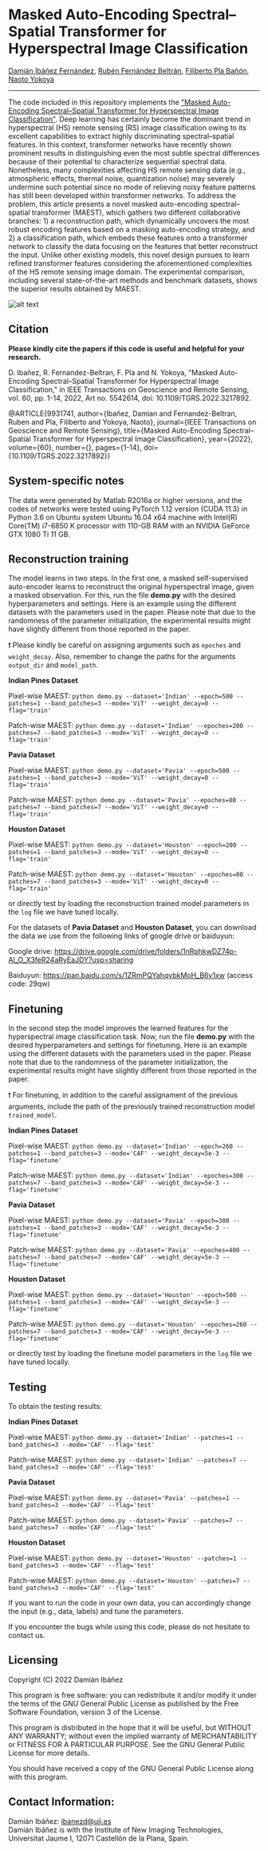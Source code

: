 # Masked Auto-Encoding Spectral–Spatial Transformer for Hyperspectral Image Classification

[Damián Ibáñez Fernández](https://orcid.org/0000-0002-3252-1252), [Rubén Fernández Beltrán](https://scholar.google.es/citations?user=pdzJmcQAAAAJ&hl=es), [Filiberto Pla Bañón](https://ieeexplore.ieee.org/author/37270640500), [Naoto Yokoya](https://naotoyokoya.com/)

___________

The code included in this repository implements the ["Masked Auto-Encoding Spectral–Spatial Transformer for Hyperspectral Image Classification"](https://ieeexplore.ieee.org/document/9931741). 
Deep learning has certainly become the dominant trend in hyperspectral (HS) remote sensing (RS) image classification owing to its excellent capabilities to extract highly discriminating spectral–spatial features. In this context, transformer networks have recently shown prominent results in distinguishing even the most subtle spectral differences because of their potential to characterize sequential spectral data. Nonetheless, many complexities affecting HS remote sensing data (e.g., atmospheric effects, thermal noise, quantization noise) may severely undermine such potential since no mode of relieving noisy feature patterns has still been developed within transformer networks. To address the problem, this article presents a novel masked auto-encoding spectral–spatial transformer (MAEST), which gathers two different collaborative branches: 1) a reconstruction path, which dynamically uncovers the most robust encoding features based on a masking auto-encoding strategy, and 2) a classification path, which embeds these features onto a transformer network to classify the data focusing on the features that better reconstruct the input. Unlike other existing models, this novel design pursues to learn refined transformer features considering the aforementioned complexities of the HS remote sensing image domain. The experimental comparison, including several state-of-the-art methods and benchmark datasets, shows the superior results obtained by MAEST.

![alt text](./MAEST.png)

Citation
---------------------

**Please kindly cite the papers if this code is useful and helpful for your research.**

D. Ibañez, R. Fernandez-Beltran, F. Pla and N. Yokoya, "Masked Auto-Encoding Spectral–Spatial Transformer for Hyperspectral Image Classification," in IEEE Transactions on Geoscience and Remote Sensing, vol. 60, pp. 1-14, 2022, Art no. 5542614, doi: 10.1109/TGRS.2022.3217892.

@ARTICLE{9931741,
  author={Ibañez, Damian and Fernandez-Beltran, Ruben and Pla, Filiberto and Yokoya, Naoto},
  journal={IEEE Transactions on Geoscience and Remote Sensing}, 
  title={Masked Auto-Encoding Spectral–Spatial Transformer for Hyperspectral Image Classification}, 
  year={2022},
  volume={60},
  number={},
  pages={1-14},
  doi={10.1109/TGRS.2022.3217892}}

    
System-specific notes
---------------------
The data were generated by Matlab R2016a or higher versions, and the codes of networks were tested using PyTorch 1.12 version (CUDA 11.3) in Python 3.6 on Ubuntu system Ubuntu 16.04 x64 machine with Intel(R) Core(TM) i7-6850 K processor with 110-GB RAM with an NVIDIA GeForce GTX 1080 Ti 11 GB.

Reconstruction training
---------------------

The model learns in two steps. In the first one, a masked self-supervised auto-encoder learns to reconstruct the original hyperspectral image, given a masked observation. For this, run the file **demo.py** with the desired hyperparameters and settings. 
Here is an example using the different datasets with the parameters used in the paper. Please note that due to the randomness of the parameter initialization, the experimental results might have slightly different from those reported in the paper.

:exclamation: Please kindly be careful on assigning arguments such as `epoches` and `weight_decay`. Also, remember to change the paths for the arguments `output_dir` and `model_path`.

**Indian Pines Dataset**

Pixel-wise MAEST: `python demo.py --dataset='Indian' --epoch=500 --patches=1 --band_patches=3 --mode='ViT' --weight_decay=0 --flag='train'`

Patch-wise MAEST: `python demo.py --dataset='Indian' --epoches=200 --patches=7 --band_patches=3 --mode='ViT' --weight_decay=0 --flag='train'`

**Pavia Dataset**

Pixel-wise MAEST: `python demo.py --dataset='Pavia' --epoch=500 --patches=1 --band_patches=3 --mode='ViT' --weight_decay=0 --flag='train'`

Patch-wise MAEST: `python demo.py --dataset='Pavia' --epoches=80 --patches=7 --band_patches=7 --mode='ViT' --weight_decay=0 --flag='train'`

**Houston Dataset**

Pixel-wise MAEST: `python demo.py --dataset='Houston' --epoch=200 --patches=1 --band_patches=3 --mode='ViT' --weight_decay=0 --flag='train'`

Patch-wise MAEST: `python demo.py --dataset='Houston' --epoches=80 --patches=7 --band_patches=3 --mode='ViT' --weight_decay=0 --flag='train'`

or directly test by loading the reconstruction trained model parameters in the `log` file we have tuned locally.

For the datasets of **Pavia Dataset** and **Houston Dataset**, you can download the data we use from the following links of google drive or baiduyun:

Google drive: https://drive.google.com/drive/folders/1nRphkwDZ74p-Al_O_X3feR24aRyEaJDY?usp=sharing

Baiduyun: https://pan.baidu.com/s/1ZRmPQYahqvbkMoH_B6v1xw (access code: 29qw)

Finetuning
---------------------
In the second step the model improves the learned features for the hyperspectral image classification task. Now, run the file **demo.py** with the desired hyperparameters and settings for finetuning. Here is an example using the different datasets with the parameters used in the paper. Please note that due to the randomness of the parameter initialization, the experimental results might have slightly different from those reported in the paper.

:exclamation: For finetuning, in addition to the careful assignament of the previous arguments, include the path of the previously trained reconstruction model `trained_model`. 

**Indian Pines Dataset**

Pixel-wise MAEST: `python demo.py --dataset='Indian' --epoch=260 --patches=1 --band_patches=3 --mode='CAF' --weight_decay=5e-3 --flag='finetune'`

Patch-wise MAEST: `python demo.py --dataset='Indian' --epoches=300 --patches=7 --band_patches=3 --mode='CAF' --weight_decay=5e-3 --flag='finetune'`

**Pavia Dataset**

Pixel-wise MAEST: `python demo.py --dataset='Pavia' --epoch=300 --patches=1 --band_patches=3 --mode='CAF' --weight_decay=5e-3 --flag='finetune'`

Patch-wise MAEST: `python demo.py --dataset='Pavia' --epoches=400 --patches=7 --band_patches=7 --mode='CAF' --weight_decay=5e-3 --flag='finetune'`

**Houston Dataset**

Pixel-wise MAEST: `python demo.py --dataset='Houston' --epoch=500 --patches=1 --band_patches=3 --mode='CAF' --weight_decay=5e-3 --flag='finetune'`

Patch-wise MAEST: `python demo.py --dataset='Houston' --epoches=260 --patches=7 --band_patches=3 --mode='CAF' --weight_decay=5e-3 --flag='finetune'`

or directly test by loading the finetune model parameters in the `log` file we have tuned locally.

Testing
---------------------
To obtain the testing results:

**Indian Pines Dataset**

Pixel-wise MAEST: `python demo.py --dataset='Indian' --patches=1 --band_patches=3 --mode='CAF' --flag='test'`

Patch-wise MAEST: `python demo.py --dataset='Indian' --patches=7 --band_patches=3 --mode='CAF' --flag='test'`

**Pavia Dataset**

Pixel-wise MAEST: `python demo.py --dataset='Pavia' --patches=1 --band_patches=3 --mode='CAF' --flag='test'`

Patch-wise MAEST: `python demo.py --dataset='Pavia' --patches=7 --band_patches=7 --mode='CAF' --flag='test'`

**Houston Dataset**

Pixel-wise MAEST: `python demo.py --dataset='Houston' --patches=1 --band_patches=3 --mode='CAF' --flag='test'`

Patch-wise MAEST: `python demo.py --dataset='Houston' --patches=7 --band_patches=3 --mode='CAF' --flag='test'`

If you want to run the code in your own data, you can accordingly change the input (e.g., data, labels) and tune the parameters.

If you encounter the bugs while using this code, please do not hesitate to contact us.

Licensing
---------

Copyright (C) 2022 Damián Ibáñez

This program is free software: you can redistribute it and/or modify it under the terms of the GNU General Public License as published by the Free Software Foundation, version 3 of the License.

This program is distributed in the hope that it will be useful, but WITHOUT ANY WARRANTY; without even the implied warranty of MERCHANTABILITY or FITNESS FOR A PARTICULAR PURPOSE. See the GNU General Public License for more details.

You should have received a copy of the GNU General Public License along with this program.

Contact Information:
--------------------

Damián Ibáñez: ibanezd@uji.es<br>
Damián Ibáñez is with the Institute of New Imaging Technologies, Universitat Jaume I, 12071 Castellón de la Plana, Spain. 
